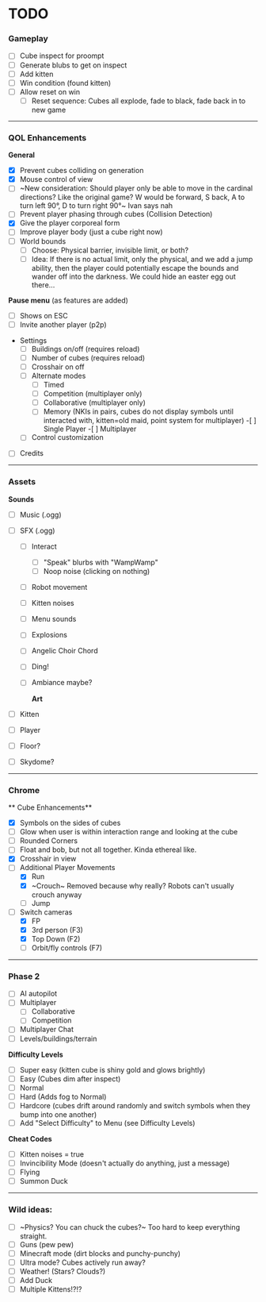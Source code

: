 # TODO

### Gameplay

- [ ] Cube inspect for proompt
- [ ] Generate blubs to get on inspect
- [ ] Add kitten
- [ ] Win condition (found kitten)
- [ ] Allow reset on win
  - [ ] Reset sequence: Cubes all explode, fade to black, fade back in to new game

---

### QOL Enhancements

**General**

- [x] Prevent cubes colliding on generation
- [x] Mouse control of view
- [ ] ~New consideration: Should player only be able to move in the cardinal
      directions? Like the original game? W would be forward, S back, A to turn
      left 90°, D to turn right 90°~ Ivan says nah
- [ ] Prevent player phasing through cubes (Collision Detection)
- [x] Give the player corporeal form
- [ ] Improve player body (just a cube right now)
- [ ] World bounds
  - [ ] Choose: Physical barrier, invisible limit, or both?
  - [ ] Idea: If there is no actual limit, only the physical, and we add a jump
        ability, then the player could potentially escape the bounds and wander
        off into the darkness. We could hide an easter egg out there...

**Pause menu** (as features are added)

- [ ] Shows on ESC
- [ ] Invite another player (p2p)
- Settings
  - [ ] Buildings on/off (requires reload)
  - [ ] Number of cubes (requires reload)
  - [ ] Crosshair on off
  - [ ] Alternate modes
    - [ ] Timed
    - [ ] Competition (multiplayer only)
    - [ ] Collaborative (multiplayer only)
    - [ ] Memory (NKIs in pairs, cubes do not display symbols until
          interacted with, kitten=old maid, point system for multiplayer) -[ ] Single Player -[ ] Multiplayer
  - [ ] Control customization
- [ ] Credits

---

### Assets

**Sounds**

- [ ] Music (.ogg)
- [ ] SFX (.ogg)

  - [ ] Interact
    - [ ] "Speak" blurbs with "WampWamp"
    - [ ] Noop noise (clicking on nothing)
  - [ ] Robot movement
  - [ ] Kitten noises
  - [ ] Menu sounds
  - [ ] Explosions
  - [ ] Angelic Choir Chord
  - [ ] Ding!
  - [ ] Ambiance maybe?

    **Art**

- [ ] Kitten
- [ ] Player
- [ ] Floor?
- [ ] Skydome?

---

### Chrome

** Cube Enhancements**

- [x] Symbols on the sides of cubes
- [ ] Glow when user is within interaction range and looking at the cube
- [ ] Rounded Corners
- [ ] Float and bob, but not all together. Kinda ethereal like.
- [x] Crosshair in view
- [ ] Additional Player Movements
  - [x] Run
  - [x] ~Crouch~ Removed because why really? Robots can't usually crouch anyway
  - [ ] Jump
- [ ] Switch cameras
  - [x] FP
  - [x] 3rd person (F3)
  - [x] Top Down (F2)
  - [ ] Orbit/fly controls (F7)

---

### Phase 2

- [ ] AI autopilot
- [ ] Multiplayer
  - [ ] Collaborative
  - [ ] Competition
- [ ] Multiplayer Chat
- [ ] Levels/buildings/terrain

**Difficulty Levels**

- [ ] Super easy (kitten cube is shiny gold and glows brightly)
- [ ] Easy (Cubes dim after inspect)
- [ ] Normal
- [ ] Hard (Adds fog to Normal)
- [ ] Hardcore (cubes drift around randomly and switch symbols when they bump into one another)
- [ ] Add "Select Difficulty" to Menu (see Difficulty Levels)

**Cheat Codes**

- [ ] Kitten noises = true
- [ ] Invincibility Mode (doesn't actually do anything, just a message)
- [ ] Flying
- [ ] Summon Duck

---

### Wild ideas:

- [ ] ~Physics? You can chuck the cubes?~ Too hard to keep everything straight.
- [ ] Guns (pew pew)
- [ ] Minecraft mode (dirt blocks and punchy-punchy)
- [ ] Ultra mode? Cubes actively run away?
- [ ] Weather! (Stars? Clouds?)
- [ ] Add Duck
- [ ] Multiple Kittens!?!?
